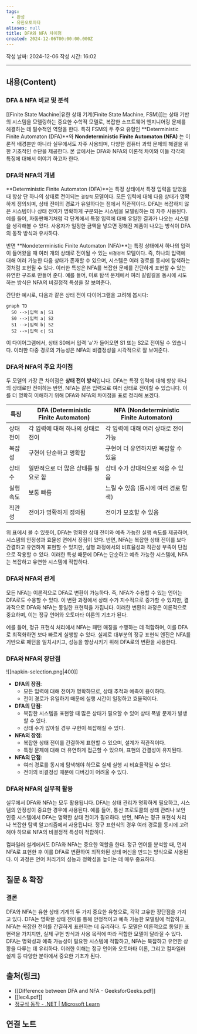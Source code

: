 ```yaml
---
tags:
  - 완성
  - 유한오토마타
aliases: null
title: DFA와 NFA 차이점
created: 2024-12-06T00:00:00.000Z
---
```

작성 날짜: 2024-12-06
작성 시간: 16:02


----
## 내용(Content)

### DFA & NFA 비교 및  분석

[[Finite State Machine|유한 상태 기계(Finite State Machine, FSM)]]는 상태 기반의 시스템을 모델링하는 중요한 수학적 모델로, 복잡한 소프트웨어 엔지니어링 문제를 해결하는 데 필수적인 역할을 한다. 특히 FSM의 두 주요 유형인 **Deterministic Finite Automaton (DFA)**와 **Nondeterministic Finite Automaton (NFA)** 는 이론적 배경뿐만 아니라 실무에서도 자주 사용되며, 다양한 컴퓨터 과학 문제의 해결을 위한 기초적인 수단을 제공한다. 본 글에서는 DFA와 NFA의 이론적 차이와 이들 각각의 특징에 대해서 이야기 하고자 한다.

### DFA와 NFA의 개념

**Deterministic Finite Automaton (DFA)**는 특정 상태에서 특정 입력을 받았을 때 항상 단 하나의 상태로 전이되는  `결정적` 모델이다.  모든 입력에 대해 다음 상태가 명확하게 정의되며, 상태 전이의 경로가 유일하다는 점에서 직관적이다. DFA는 복잡하지 않은 시스템이나 상태 전이가 명확하게 구분되는 시스템을 모델링하는 데 자주 사용된다. 예를 들어, 자동판매기처럼 각 단계에서 특정 입력에 대해 유일한 결과가 나오는 시스템을 생각해볼 수 있다. 사용자가 일정한 금액을 넣으면 정해진 제품이 나오는 방식이 DFA의 동작 방식과 유사하다.

반면 **Nondeterministic Finite Automaton (NFA)**는 특정 상태에서 하나의 입력이 들어왔을 때 여러 개의 상태로 전이될 수 있는 `비결정적` 모델이다. 즉, 하나의 입력에 대해 여러 가능한 다음 상태가 존재할 수 있으며, 시스템은 여러 경로를 동시에 탐색하는 것처럼 표현될 수 있다. 이러한 특성은 NFA를 복잡한 문제를 간단하게 표현할 수 있는 유연한 구조로 만들어 준다. 예를 들어, 미로 탐색 문제에서 여러 갈림길을 동시에 시도하는 방식은 NFA의 비결정적 특성을 잘 보여준다.

간단한 예시로, 다음과 같은 상태 전이 다이어그램을 고려해 봅시다:
```mermaid
graph TD
  S0 -->|입력 a| S1
  S0 -->|입력 a| S2
  S1 -->|입력 b| S2
  S2 -->|입력 c| S1
```

이 다이어그램에서, 상태 S0에서 입력 'a'가 들어오면 S1 또는 S2로 전이될 수 있습니다. 이러한 다중 경로의 가능성은 NFA의 비결정성을 시각적으로 잘 보여준다.

### DFA와 NFA의 주요 차이점

두 모델의 가장 큰 차이점은 **상태 전이 방식**입니다. DFA는 특정 입력에 대해 항상 하나의 상태로만 전이하는 반면, NFA는 같은 입력으로 여러 상태로 전이할 수 있습니다. 이를 더 명확히 이해하기 위해 DFA와 NFA의 차이점을 표로 정리해 보겠다.

| 특징    | DFA (Deterministic Finite Automaton) | NFA (Nondeterministic Finite Automaton) |
| ----- | ------------------------------------ | --------------------------------------- |
| 상태 전이 | 각 입력에 대해 하나의 상태로 전이                  | 각 입력에 대해 여러 상태로 전이 가능                   |
| 복잡성   | 구현이 단순하고 명확함                         | 구현이 더 유연하지만 복잡할 수 있음                    |
| 상태 수  | 일반적으로 더 많은 상태를 필요로 함                 | 상태 수가 상대적으로 적을 수 있음                     |
| 실행 속도 | 보통 빠름                                | 느릴 수 있음 (동시에 여러 경로 탐색)                  |
| 직관성   | 전이가 명확하게 정의됨                         | 전이가 모호할 수 있음                            |

위 표에서 볼 수 있듯이, DFA는 명확한 상태 전이와 예측 가능한 실행 속도를 제공하며, 시스템의 안정성과 효율성 면에서 장점이 있다. 반면, NFA는 복잡한 상태 전이를 보다 간결하고 유연하게 표현할 수 있지만, 실행 과정에서의 비효율성과 직관성 부족이 단점으로 작용할 수 있다. 이러한 특성 때문에 DFA는 단순하고 예측 가능한 시스템에, NFA는 복잡하고 유연한 시스템에 적합하다.

### DFA와 NFA의 관계

모든 NFA는 이론적으로 DFA로 변환이 가능하다. 즉, NFA가 수용할 수 있는 언어는 DFA로도 수용할 수 있다. 이 변환 과정에서 상태 수가 지수적으로 증가할 수 있지만, 결과적으로 DFA와 NFA는 동일한 표현력을 가집니다. 이러한 변환의 과정은 이론적으로 중요하며, 이는 정규 언어와 오토마타 이론의 기초가 된다.

예를 들어, 정규 표현식 처리에서 NFA는 패턴 매칭을 수행하는 데 적합하며, 이를 DFA로 최적화하면 보다 빠르게 실행할 수 있다. 실제로 대부분의 정규 표현식 엔진은 NFA를 기반으로 패턴을 일치시키고, 성능을 향상시키기 위해 DFA로의 변환을 사용한다.

### DFA와 NFA의 장단점

![[napkin-selection.png|400]]

- **DFA의 장점**:
	- 모든 입력에 대해 전이가 명확하므로, 상태 추적과 예측이 용이하다.
	- 전이 경로가 유일하기 때문에 실행 시간이 일정하고 효율적이다.
- **DFA의 단점**:
	- 복잡한 시스템을 표현할 때 많은 상태가 필요할 수 있어 상태 폭발 문제가 발생할 수 있다.
	- 상태 수가 많아질 경우 구현이 복잡해질 수 있다.
- **NFA의 장점**:
	- 복잡한 상태 전이를 간결하게 표현할 수 있으며, 설계가 직관적이다.
	- 특정 문제에 대해 더 유연하게 접근할 수 있으며, 표현의 간결성이 유지된다.
- **NFA의 단점**:
	- 여러 경로를 동시에 탐색해야 하므로 실제 실행 시 비효율적일 수 있다.
	- 전이의 비결정성 때문에 디버깅이 어려울 수 있다.


### DFA와 NFA의 실무적 활용

실무에서 DFA와 NFA는 모두 활용됩니다. DFA는 상태 관리가 명확하게 필요하고, 시스템의 안정성이 중요한 경우에 사용된다. 예를 들어, 통신 프로토콜의 상태 관리나 보안 인증 시스템에서 DFA는 명확한 상태 전이가 필요하다. 반면, NFA는 정규 표현식 처리나 복잡한 탐색 알고리즘에서 사용됩니다. 정규 표현식의 경우 여러 경로를 동시에 고려해야 하므로 NFA의 비결정적 특성이 적합하다.

컴파일러 설계에서도 DFA와 NFA는 중요한 역할을 한다. 정규 언어를 분석할 때, 먼저 NFA로 표현한 후 이를 DFA로 변환하여 최적화된 상태 머신을 만드는 방식으로 사용된다. 이 과정은 언어 처리기의 성능과 정확성을 높이는 데 매우 중요하다.




## 질문 & 확장

### 결론

DFA와 NFA는 유한 상태 기계의 두 가지 중요한 유형으로, 각각 고유한 장단점을 가지고 있다. DFA는 명확한 상태 전이를 통해 안정적이고 예측 가능한 모델링에 적합하고, NFA는 복잡한 전이를 간결하게 표현하는 데 유리하다. 두 모델은 이론적으로 동일한 표현력을 가지지만, 실제 구현 방식과 사용 목적에 따라 적합한 모델이 달라질 수 있다. DFA는 명확성과 예측 가능성이 필요한 시스템에 적합하고, NFA는 복잡하고 유연한 상황을 다루는 데 유리하다. 이러한 이해는 정규 언어와 오토마타 이론, 그리고 컴파일러 설계 등 다양한 분야에서 중요한 기초가 된다.

## 출처(링크)

- [[Difference between DFA and NFA - GeeksforGeeks.pdf]]
- [[lec4.pdf]]
- [정규식 동작 - .NET | Microsoft Learn](https://learn.microsoft.com/ko-kr/dotnet/standard/base-types/details-of-regular-expression-behavior?redirectedfrom=MSDN)

## 연결 노트


